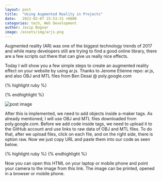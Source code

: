 ```yaml
---
layout: post
title:  "Using Augmented Reality in Projects"
date:   2021-02-07 15:53:31 +0000
categories: tech, Web Development
author: Josip Bognar
image: /assets/img/arjs.png
---
```

Augmented reality (AR) was one of the biggest technology trends of 2017 and while many developers still are trying to find a good online library, there are a few scripts out there that can give us really nice effects.

Today I will show you a few simple steps to create an augmented reality effect on your website by using ar.js. 
Thanks to Jerome Etienne repo: <a src="https://github.com/AR-js-org">ar.js</a>, and also OBJ and MTL files from Ben Desai @ poly.google.com

{% highlight ruby %}
<script src="https://aframe.io/releases/0.8.2/aframe.min.js"></script>
<script src="https://cdn.rawgit.com/jeromeetienne/AR.js/1.6.2/aframe/build/aframe-ar.js"></script>
  <body style='margin : 0px; overflow: hidden;'>
    <a-scene embedded arjs>
  <a-marker preset="hiro">
  </a-marker>
  <a-entity camera></a-entity>
    </a-scene>
  </body>
{% endhighlight %}

<img src="{{ page.image }}" class="postimage" alt="post image"> <br>

After this is implemented, we need to add objects inside a-maker tags. As already mentioned, I will use OBJ and MTL files downloaded from poly.google.com. Before we add code inside tags, we need to upload it to the GitHub account and use links to raw data of OBJ and MTL files. To do that, after we upload files, click on each file, and on the right side, there is option raw. Now we just copy URL and paste them into our code as seen below.


{% highlight ruby %}
<a-entity 
     obj-model="obj: url(https://raw.githubusercontent.com/Bognar/3dobje/master/assets/img/model.obj); 
     mtl: url(https://raw.githubusercontent.com/Bognar/3dobje/master/assets/img/materials.mtl)">
 </a-entity>
{% endhighlight %}

Now you can open this HTML on your laptop or mobile phone and point your camera to the image from this link.
The image can be printed, opened in a browser or mobile phone.

